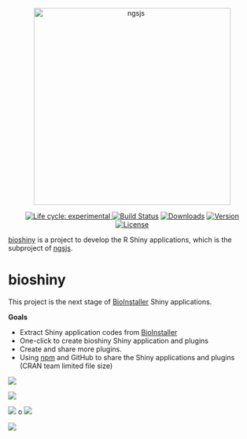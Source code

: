 <p align="center">
  <a href="https://github/ngsjs/bioshiny">
    <img
      alt="ngsjs"
      src="doc/images/bioshiny-logo.svg"
      width="400"
    />
  </a>
</p>

<p align="center">
  <a href="https://www.npmjs.com/package/bioshiny"><img src="https://img.shields.io/badge/lifecycle-experimental-orange.svg" alt="Life cycle: experimental">
  <a href="https://circleci.com/gh/ngsjs/bioshiny/tree/master"><img src="https://img.shields.io/circleci/project/github/ngsjs/bioshiny/master.svg" alt="Build Status"></a>
  <a href="https://npmcharts.com/compare/bioshiny?minimal=true"><img src="https://img.shields.io/npm/dm/bioshiny.svg" alt="Downloads"></a>
  <a href="https://www.npmjs.com/package/bioshiny"><img src="https://img.shields.io/npm/v/bioshiny.svg" alt="Version"></a>
  <a href="https://www.npmjs.com/package/bioshiny"><img src="https://img.shields.io/npm/l/bioshiny.svg" alt="License"></a>
</p>

[bioshiny](https://github.com/ngsjs/bioshiny) is a project to develop the R Shiny applications, which is the subproject of [ngsjs](https://github.com/ngsjs).

# bioshiny

This project is the next stage of [BioInstaller](https://github.com/JhuangLab/BioInstaller) Shiny applications.

**Goals**

- Extract Shiny application codes from [BioInstaller](https://github.com/JhuangLab/BioInstaller)
- One-click to create bioshiny Shiny application and plugins
- Create and share more plugins.
- Using [npm](https://www.npmjs.com/) and GitHub to share the Shiny applications and plugins (CRAN team limited file size)

![](https://raw.githubusercontent.com/Miachol/ftp/master/files/images/bioinstaller/overview2.jpg)

![](https://raw.githubusercontent.com/Miachol/ftp/master/files/images/bioinstaller/overview1.jpg)

![](https://raw.githubusercontent.com/Miachol/ftp/master/files/images/bioinstaller/overview3.jpg)
o
![](https://raw.githubusercontent.com/Miachol/ftp/master/files/images/bioinstaller/overview4.jpg)

![](https://raw.githubusercontent.com/Miachol/ftp/master/files/images/bioinstaller/overview4.jpg)
